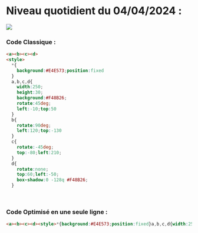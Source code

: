 # Niveau quotidient du 04/04/2024 : 

<img src = "https://firebasestorage.googleapis.com/v0/b/cssbattleapp.appspot.com/o/user%2Fummd3POvEDfFyeFvVdOMG3OOrwE2%2Ftargets%2Ftarget_C2mqVaQ.png?alt=media">


### Code Classique :  

```html 
<a><b><c><d>
<style>
  *{
    background:#E4E573;position:fixed
  }
  a,b,c,d{
    width:250;
    height:30;
    background:#F48B26;
    rotate:45deg;
    left:-10;top:50
  }
  b{
    rotate:90deg;
    left:120;top:-130
  }
  c{
    rotate:-45deg;
    top:-80;left:210;
  }
  d{
    rotate:none;
    top:60;left:-50;
    box-shadow:0 -128q #F48B26;
  }
```

<br>

### Code Optimisé en une seule ligne : 

```html 
<a><b><c><d><style>*{background:#E4E573;position:fixed}a,b,c,d{width:250;height:30;background:#F48B26;rotate:45deg;left:-10;top:50}b{rotate:90deg;left:120;top:-130}c{rotate:-45deg;top:-80;left:210}d{rotate:none;top:60;left:-50;box-shadow:0-128q#F48B26
```